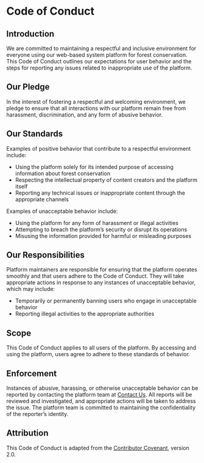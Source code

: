 # Code of Conduct

## Introduction
We are committed to maintaining a respectful and inclusive environment for everyone using our web-based system platform for forest conservation. This Code of Conduct outlines our expectations for user behavior and the steps for reporting any issues related to inappropriate use of the platform.

## Our Pledge
In the interest of fostering a respectful and welcoming environment, we pledge to ensure that all interactions with our platform remain free from harassment, discrimination, and any form of abusive behavior.

## Our Standards
Examples of positive behavior that contribute to a respectful environment include:

* Using the platform solely for its intended purpose of accessing information about forest conservation
* Respecting the intellectual property of content creators and the platform itself
* Reporting any technical issues or inappropriate content through the appropriate channels

Examples of unacceptable behavior include:

* Using the platform for any form of harassment or illegal activities
* Attempting to breach the platform’s security or disrupt its operations
* Misusing the information provided for harmful or misleading purposes
  
## Our Responsibilities
Platform maintainers are responsible for ensuring that the platform operates smoothly and that users adhere to the Code of Conduct. They will take appropriate actions in response to any instances of unacceptable behavior, which may include:

* Temporarily or permanently banning users who engage in unacceptable behavior
* Reporting illegal activities to the appropriate authorities
  
## Scope
This Code of Conduct applies to all users of the platform. By accessing and using the platform, users agree to adhere to these standards of behavior.

## Enforcement
Instances of abusive, harassing, or otherwise unacceptable behavior can be reported by contacting the platform team at [Contact Us](https://survey123.arcgis.com/share/b7a2b62d516d42299ce895615906f14a?portalUrl=https://jhsarawak.maps.arcgis.com). All reports will be reviewed and investigated, and appropriate actions will be taken to address the issue. The platform team is committed to maintaining the confidentiality of the reporter’s identity.

## Attribution
This Code of Conduct is adapted from the [Contributor Covenant](https://www.contributor-covenant.org/), version 2.0.
